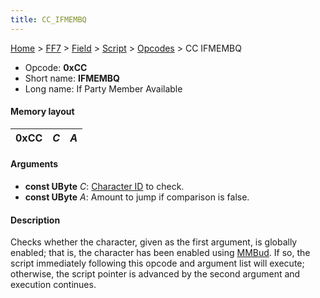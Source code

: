```yaml
---
title: CC_IFMEMBQ
---
```


[Home](../../../../index.md) > [FF7](../../../../FF7.md) > [Field](../../../Field.md) > [Script](../../Script.md) > [Opcodes](../Opcodes.md) > CC IFMEMBQ

-   Opcode: **0xCC**
-   Short name: **IFMEMBQ**
-   Long name: If Party Member Available

#### Memory layout

| 0xCC | *C* | *A* |
|------|-----|-----|

#### Arguments

-   **const UByte** *C*: [Character ID](../../Character_ID.md) to check.
-   **const UByte** *A*: Amount to jump if comparison is false.

#### Description

Checks whether the character, given as the first argument, is globally enabled; that is, the character has been enabled using [MMBud](CD_MMBud.md). If so, the script immediately following this opcode and argument list will execute; otherwise, the script pointer is advanced by the second argument and execution continues.
